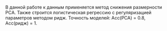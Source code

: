 В данной работе к данным применяется метод снижения размерности PCА. Также строится логистическая регрессию с регуляризацией параметров методом ридж.
Точность моделей: Acc(PCA) = 0.8, Acc(ридж) = 1.
